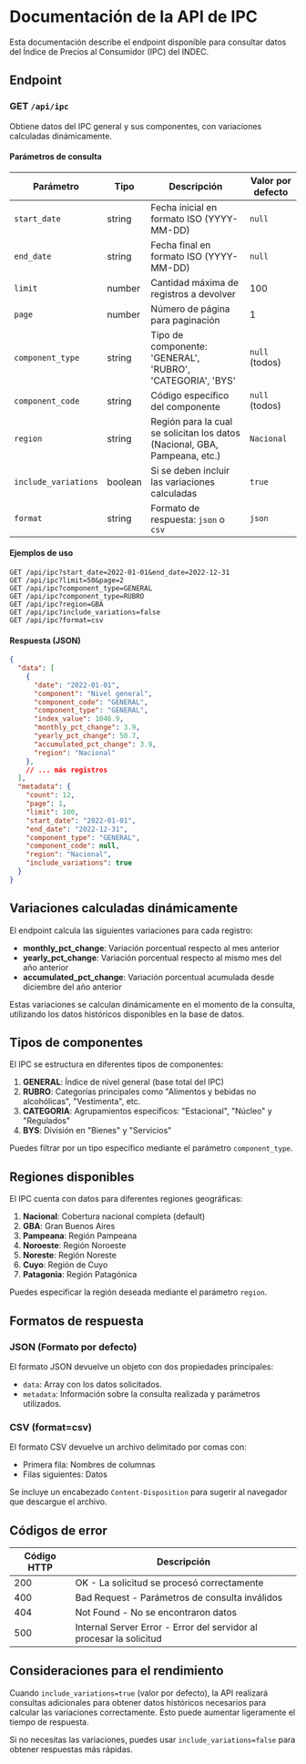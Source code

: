 # Documentación de la API de IPC

Esta documentación describe el endpoint disponible para consultar datos del Índice de Precios al Consumidor (IPC) del INDEC.

## Endpoint

### GET `/api/ipc`

Obtiene datos del IPC general y sus componentes, con variaciones calculadas dinámicamente.

#### Parámetros de consulta

| Parámetro | Tipo | Descripción | Valor por defecto |
|-----------|------|-------------|-------------------|
| `start_date` | string | Fecha inicial en formato ISO (YYYY-MM-DD) | `null` |
| `end_date` | string | Fecha final en formato ISO (YYYY-MM-DD) | `null` |
| `limit` | number | Cantidad máxima de registros a devolver | 100 |
| `page` | number | Número de página para paginación | 1 |
| `component_type` | string | Tipo de componente: 'GENERAL', 'RUBRO', 'CATEGORIA', 'BYS' | `null` (todos) |
| `component_code` | string | Código específico del componente | `null` (todos) |
| `region` | string | Región para la cual se solicitan los datos (Nacional, GBA, Pampeana, etc.) | `Nacional` |
| `include_variations` | boolean | Si se deben incluir las variaciones calculadas | `true` |
| `format` | string | Formato de respuesta: `json` o `csv` | `json` |

#### Ejemplos de uso

```
GET /api/ipc?start_date=2022-01-01&end_date=2022-12-31
GET /api/ipc?limit=50&page=2
GET /api/ipc?component_type=GENERAL
GET /api/ipc?component_type=RUBRO
GET /api/ipc?region=GBA
GET /api/ipc?include_variations=false
GET /api/ipc?format=csv
```

#### Respuesta (JSON)

```json
{
  "data": [
    {
      "date": "2022-01-01",
      "component": "Nivel general",
      "component_code": "GENERAL",
      "component_type": "GENERAL",
      "index_value": 1046.9,
      "monthly_pct_change": 3.9,
      "yearly_pct_change": 50.7,
      "accumulated_pct_change": 3.9,
      "region": "Nacional"
    },
    // ... más registros
  ],
  "metadata": {
    "count": 12,
    "page": 1,
    "limit": 100,
    "start_date": "2022-01-01",
    "end_date": "2022-12-31",
    "component_type": "GENERAL",
    "component_code": null,
    "region": "Nacional",
    "include_variations": true
  }
}
```

## Variaciones calculadas dinámicamente

El endpoint calcula las siguientes variaciones para cada registro:

- **monthly_pct_change**: Variación porcentual respecto al mes anterior
- **yearly_pct_change**: Variación porcentual respecto al mismo mes del año anterior
- **accumulated_pct_change**: Variación porcentual acumulada desde diciembre del año anterior

Estas variaciones se calculan dinámicamente en el momento de la consulta, utilizando los datos históricos disponibles en la base de datos.

## Tipos de componentes

El IPC se estructura en diferentes tipos de componentes:

1. **GENERAL**: Índice de nivel general (base total del IPC)
2. **RUBRO**: Categorías principales como "Alimentos y bebidas no alcohólicas", "Vestimenta", etc.
3. **CATEGORIA**: Agrupamientos específicos: "Estacional", "Núcleo" y "Regulados"
4. **BYS**: División en "Bienes" y "Servicios"

Puedes filtrar por un tipo específico mediante el parámetro `component_type`.

## Regiones disponibles

El IPC cuenta con datos para diferentes regiones geográficas:

1. **Nacional**: Cobertura nacional completa (default)
2. **GBA**: Gran Buenos Aires
3. **Pampeana**: Región Pampeana
4. **Noroeste**: Región Noroeste
5. **Noreste**: Región Noreste
6. **Cuyo**: Región de Cuyo
7. **Patagonia**: Región Patagónica

Puedes especificar la región deseada mediante el parámetro `region`.

## Formatos de respuesta

### JSON (Formato por defecto)

El formato JSON devuelve un objeto con dos propiedades principales:

- `data`: Array con los datos solicitados.
- `metadata`: Información sobre la consulta realizada y parámetros utilizados.

### CSV (format=csv)

El formato CSV devuelve un archivo delimitado por comas con:

- Primera fila: Nombres de columnas
- Filas siguientes: Datos

Se incluye un encabezado `Content-Disposition` para sugerir al navegador que descargue el archivo.

## Códigos de error

| Código HTTP | Descripción |
|-------------|-------------|
| 200 | OK - La solicitud se procesó correctamente |
| 400 | Bad Request - Parámetros de consulta inválidos |
| 404 | Not Found - No se encontraron datos |
| 500 | Internal Server Error - Error del servidor al procesar la solicitud |

## Consideraciones para el rendimiento

Cuando `include_variations=true` (valor por defecto), la API realizará consultas adicionales para obtener datos históricos necesarios para calcular las variaciones correctamente. Esto puede aumentar ligeramente el tiempo de respuesta.

Si no necesitas las variaciones, puedes usar `include_variations=false` para obtener respuestas más rápidas.